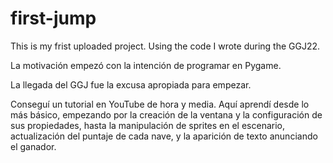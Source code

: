 # first-jump
This is my frist uploaded project. Using the code I wrote during the GGJ22.

 La motivación empezó con la intención de programar en Pygame.

 La llegada del GGJ fue la excusa apropiada para empezar.

Conseguí un tutorial en YouTube de hora y media. Aquí aprendí desde lo más básico, empezando por la creación de la ventana y la configuración de sus propiedades, hasta la manipulación de sprites en el escenario, actualización del puntaje de cada nave, y la aparición de texto anunciando el ganador.